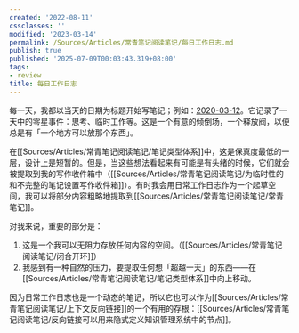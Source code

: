 ```yaml
---
created: '2022-08-11'
cssclasses: ''
modified: '2023-03-14'
permalink: /Sources/Articles/常青笔记阅读笔记/每日工作日志.md
publish: true
published: '2025-07-09T00:03:43.319+08:00'
tags:
- review
title: 每日工作日志
---
```

每一天，我都以当天的日期为标题开始写笔记；例如：[2020-03-12](https://notes.andymatuschak.org/z7siWbcGHbJ9ZsBcerhdUFgQNq7zMtnh1j72z)。它记录了一天中的零星事件：思考、临时工作等。这是一个有意的倾倒场，一个释放阀，以便总是有「一个地方可以放那个东西」。

在[[Sources/Articles/常青笔记阅读笔记/笔记类型体系]]中，这是保真度最低的一层，设计上是短暂的。但是，当这些想法看起来有可能是有头绪的时候，它们就会被提取到我的写作收件箱中（[[Sources/Articles/常青笔记阅读笔记/为临时性的和不完整的笔记设置写作收件箱]]）。有时我会用日常工作日志作为一个起草空间，我可以将部分内容粗略地提取到[[Sources/Articles/常青笔记阅读笔记/常青笔记]]。

对我来说，重要的部分是：

1. 这是一个我可以无阻力存放任何内容的空间。（[[Sources/Articles/常青笔记阅读笔记/闭合开环]]）
2. 我感到有一种自然的压力，要提取任何想「超越一天」的东西——在[[Sources/Articles/常青笔记阅读笔记/笔记类型体系]]中向上移动。

因为日常工作日志也是一个动态的笔记，所以它也可以作为[[Sources/Articles/常青笔记阅读笔记/上下文反向链接]]的一个有用的存根：[[Sources/Articles/常青笔记阅读笔记/反向链接可以用来隐式定义知识管理系统中的节点]]。